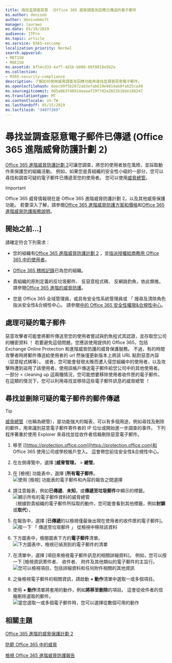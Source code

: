 ```yaml
---
title: 尋找並調查惡意 （Office 365 威脅調查及回應已傳送的電子郵件
ms.author: deniseb
author: denisebmsft
manager: laurawi
ms.date: 03/19/2019
audience: ITPro
ms.topic: article
ms.service: O365-seccomp
localization_priority: Normal
search.appverid:
- MET150
- MOE150
ms.assetid: 8f54cd33-4af7-4d1b-b800-68f8818e5b2a
ms.collection:
- M365-security-compliance
description: 了解如何使用威脅調查及回應功能來尋找並調查惡意電子郵件。
ms.openlocfilehash: 6eec99f5b2872a63efab619e9814ab0fa625ca49
ms.sourcegitcommit: 0d5a863f48914eeaaf29f7d2a2022618de186247
ms.translationtype: MT
ms.contentlocale: zh-TW
ms.lasthandoff: 05/15/2019
ms.locfileid: "34077269"
---
```

# <a name="find-and-investigate-malicious-email-that-was-delivered-office-365-advanced-threat-protection-plan-2"></a>尋找並調查惡意電子郵件已傳遞 (Office 365 進階威脅防護計劃 2)

[Office 365 進階威脅防護計劃 2](office-365-ti.md)可讓您調查，將您的使用者放在風險，並採取動作來保護您的組織活動。 例如，如果您是貴組織的安全性小組的一部分，您可以尋找和調查可疑的電子郵件已傳遞至您的使用者。 您可以使用[威脅總管](get-started-with-ti.md#threat-explorer)。
  
> [!IMPORTANT]
> Office 365 威脅情報現在是 Office 365 進階威脅防護計劃 2，以及其他威脅保護功能。 若要深入了解，請參閱[Office 365 進階威脅防護方案和價格](https://products.office.com/exchange/advance-threat-protection)和[Office 365 進階威脅防護服務說明](https://docs.microsoft.com/office365/servicedescriptions/office-365-advanced-threat-protection-service-description)。
  
## <a name="before-you-begin"></a>開始之前...]

請確定符合下列需求：
  
- 您的組織有[Office 365 進階威脅防護計劃 2](office-365-ti.md) ，並[指派授權給商務用 Office 365 中的使用者](https://support.office.com/article/997596b5-4173-4627-b915-36abac6786dc)。
    
- [Office 365 稽核記錄](turn-audit-log-search-on-or-off.md)已為您的組織。 
    
- 貴組織的原則定義的反垃圾郵件、 反惡意程式碼、 反網路釣魚，依此類推。 請參閱[Office 365 進階的威脅防護](office-365-atp.md)。
    
- 您是 Office 365 全域管理員，或具有安全性系統管理員或 「 搜尋及清除角色指派安全性&amp;合規性中心。 請參閱[中的 Office 365 安全性權限&amp;合規性中心](permissions-in-the-security-and-compliance-center.md)。
    
## <a name="dealing-with-suspicious-emails"></a>處理可疑的電子郵件

惡意攻擊者可能會將郵件傳送至您的使用者嘗試與釣魚程式其認證，並存取您公司的機密資料 ！ 若要避免這個問題，您應該使用提供的 Office 365，包括 Exchange Online Protection 和進階威脅防護的威脅保護服務。 不過，有的時間攻擊者時將郵件傳送給使用者的 url 然後僅更新版本上將該 URL 點對惡意內容 （惡意程式碼等）。 或者，您可能會發現太晚而遭入侵您組織中的使用者，以及攻擊時遭到盜用了該使用者，使用該帳戶傳送電子郵件給您公司中的其他使用者。 一部分 < cleaning up 這兩種情況，您可能想要移除使用者收件匣的電子郵件。 在這類的情況下，您可以利用尋找並移除這些電子郵件訊息的威脅總管 ！
  
## <a name="find-and-delete-suspicious-email-that-was-delivered"></a>尋找並刪除可疑的電子郵件的郵件傳遞

> [!TIP]
> [威脅總管](get-started-with-ti.md#threat-explorer)（也稱為總管），是功能強大的報表，可以有多個用途，例如尋找及刪除的郵件，用來識別惡意電子郵件寄件者的 IP 位址或開始進一步調查的事件。 下列程序著重於使用 Explorer 來尋找並從收件者信箱刪除惡意電子郵件。 
  
1. 移至 [[https://protection.office.com](https://protection.office.com)和 Office 365 使用公司或學校帳戶登入。 這會帶您前往安全性&amp;合規性中心。 
    
2. 在左側導覽中，選擇 [**威脅管理，** \> **總管**。
    
3. 在 [檢視] 功能表中，選擇 [**所有電子郵件**。<br/>![使用 [檢視] 功能表的電子郵件和內容的報告之間選擇](media/d39013ff-93b6-42f6-bee5-628895c251c2.png)
  
4. 請注意報表，例如**已傳遞**、**未知**，或**傳遞至垃圾郵件**中顯示的標籤。<br/>![顯示所有的電子郵件資料的威脅總管](media/208826ed-a85e-446f-b276-b5fdc312fbcb.png)<br/>（根據對貴組織的電子郵件所採取的動作，您可能會看到其他標籤，例如**封鎖**或**取代**）。
    
5. 在報告中，選擇 [**已傳遞**的以檢視僅最後出現在使用者的收件匣的電子郵件]。<br/>![按一下 「 傳遞至垃圾郵件 」 從檢視中移除該資料](media/e6fb2e47-461e-4f6f-8c65-c331bd858758.png)
  
6. 下方圖表中，檢閱圖表下方的**電子郵件**清單。<br/>![下方圖表中，檢視已偵測到的電子郵件的清單](media/dfb60590-1236-499d-97da-86c68621e2bc.png)
  
7. 在清單中，選擇 [項目來檢視電子郵件訊息的相關詳細資料]。 例如，您可以按一下 [檢視資訊寄件者、 收件者、 附件及其他類似的電子郵件的主旨行。<br/>![您可以檢視項目，包括詳細資料和任何附件相關的其他資訊](media/5a5707c3-d62a-4610-ae7b-900fff8708b2.png)
  
8. 之後檢視電子郵件的相關資訊，請啟動 **+ 動作**清單中選取一或多個項目。
    
9. 使用 **+ 動作**清單將套用的動作，例如**將移至刪除**的項目。 這會從收件者的信箱刪除選取的郵件。<br/>![當您選取一或多個電子郵件時，您可以選擇從數個可用的動作](media/ef12e10c-60a7-4f66-8f76-68d77ae26de1.png)
  
## <a name="related-topics"></a>相關主題

[Office 365 進階的威脅保護計劃 2](office-365-ti.md)
  
[防範 Office 365 中的威脅](protect-against-threats.md)
  
[檢視 Office 365 進階威脅防護報告](view-reports-for-atp.md)
  

